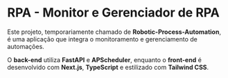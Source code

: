 # RPA - Monitor e Gerenciador de RPA

Este projeto, temporariamente chamado de **Robotic-Process-Automation**, é uma aplicação que integra o monitoramento e gerenciamento de automações.

O **back-end** utiliza **FastAPI** e **APScheduler**, enquanto o **front-end** é desenvolvido com **Next.js**, **TypeScript** e estilizado com **Tailwind CSS**.

